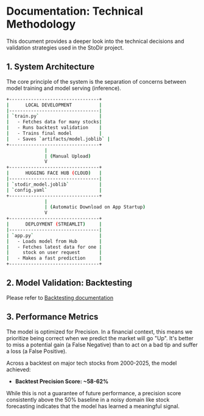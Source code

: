 # Documentation: Technical Methodology
This document provides a deeper look into the technical decisions and validation strategies used in the StoDir project.

## 1. System Architecture
The core principle of the system is the separation of concerns between model training and model serving (inference).

```bash
+---------------------------------+
|      LOCAL DEVELOPMENT          |
|---------------------------------|
| `train.py`                      |
|   - Fetches data for many stocks|
|   - Runs backtest validation    |
|   - Trains final model          |
|   - Saves `artifacts/model.joblib` |
+---------------------------------+
              |
              | (Manual Upload)
              V
+---------------------------------+
|      HUGGING FACE HUB (CLOUD)   |
|---------------------------------|
| `stodir_model.joblib`           |
| `config.yaml`                   |
+---------------------------------+
              |
              | (Automatic Download on App Startup)
              V
+---------------------------------+
|      DEPLOYMENT (STREAMLIT)     |
|---------------------------------|
| `app.py`                        |
|   - Loads model from Hub        |
|   - Fetches latest data for one |
|     stock on user request       |
|   - Makes a fast prediction     |
+---------------------------------+
```

## 2. Model Validation: Backtesting

Please refer to [Backtesting documentation](docs\BACKTESTING.md)

## 3. Performance Metrics
The model is optimized for Precision. In a financial context, this means we prioritize being correct when we predict the market will go "Up". It's better to miss a potential gain (a False Negative) than to act on a bad tip and suffer a loss (a False Positive).

Across a backtest on major tech stocks from 2000-2025, the model achieved:

- **Backtest Precision Score: ~58-62%**

While this is not a guarantee of future performance, a precision score consistently above the 50% baseline in a noisy domain like stock forecasting indicates that the model has learned a meaningful signal.